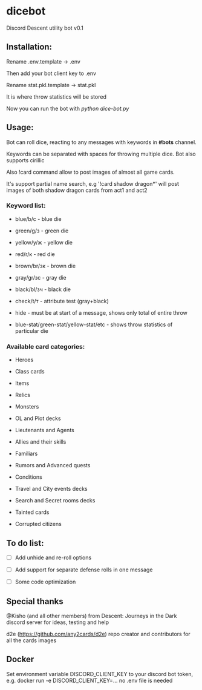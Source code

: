 # dicebot
Discord Descent utility bot v0.1

## Installation:

Rename .env.template -> .env

Then add your bot client key to .env

Rename stat.pkl.template -> stat.pkl

It is where throw statistics will be stored 

Now you can run the bot with *python dice-bot.py*

## Usage:

Bot can roll dice, reacting to any messages with keywords in **#bots** channel. 

Keywords can be separated with spaces for throwing multiple dice. Bot also supports cirillic

Also !card command allow to post images of almost all game cards. 

It's support partial name search, e.g '!card shadow dragon*' will post images of both shadow dragon cards from act1 and act2

### Keyword list:

- blue/b/с - blue die

- green/g/з - green die

- yellow/y/ж - yellow die

- red/r/к - red die

- brown/br/зк - brown die

- gray/gr/зс - gray die

- black/bl/зч - black die

- check/t/т - attribute test (gray+black)

- hide - must be at start of a message, shows only total of entire throw

- blue-stat/green-stat/yellow-stat/etc - shows throw statistics of particular die

### Available card categories:

- Heroes

- Class cards

- Items

- Relics

- Monsters

- OL and Plot decks

- Lieutenants and Agents

- Allies and their skills

- Familiars

- Rumors and Advanced quests

- Conditions

- Travel and City events decks

- Search and Secret rooms decks

- Tainted cards

- Corrupted citizens

## To do list:

- [ ] Add unhide and re-roll options

- [ ] Add support for separate defense rolls in one message

- [ ] Some code optimization

## Special thanks

@Kisho (and all other members) from Descent: Journeys in the Dark discord server for ideas, testing and help

d2e (https://github.com/any2cards/d2e) repo creator and contributors for all the cards images

## Docker

Set environment variable DISCORD_CLIENT_KEY to your discord bot token, e.g.
docker run -e DISCORD_CLIENT_KEY=...
no .env file is needed